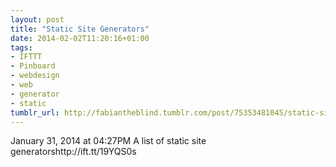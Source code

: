 ```yaml
---
layout: post
title: "Static Site Generators"
date: 2014-02-02T11:20:16+01:00
tags:
- IFTTT
- Pinboard
- webdesign
- web
- generator
- static
tumblr_url: http://fabiantheblind.tumblr.com/post/75353481045/static-site-generators
---
```

January 31, 2014 at 04:27PM
A list of static site generatorshttp://ift.tt/19YQS0s
